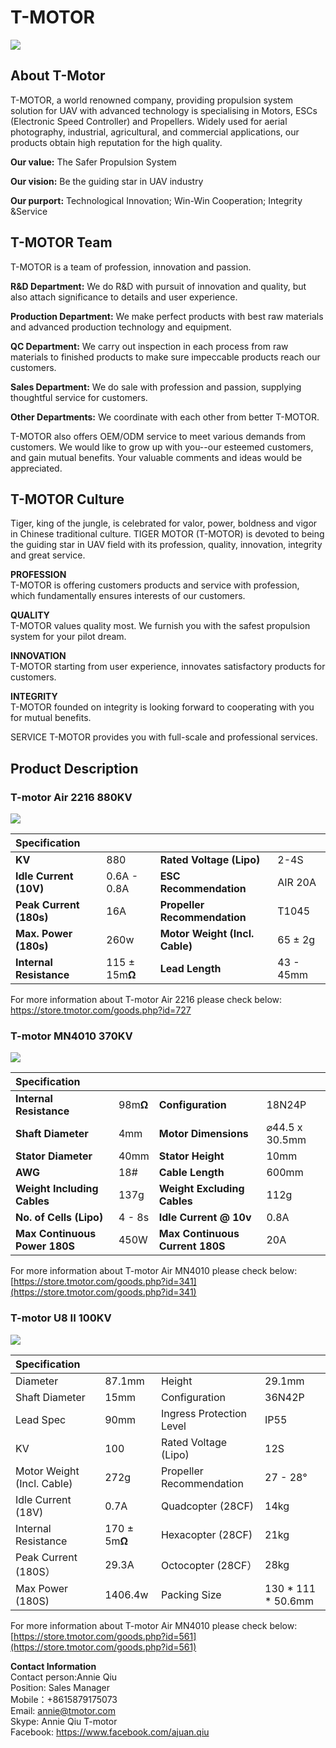 # T-MOTOR

![](../../.gitbook/assets/t-motor-logo.png)

### 

## About T-Motor

T-MOTOR, a world renowned company, providing propulsion system solution for UAV with advanced technology is specialising in Motors, ESCs \(Electronic Speed Controller\) and Propellers. Widely used for aerial photography, industrial, agricultural, and commercial applications, our products obtain high reputation for the high quality.

**Our value:** The Safer Propulsion System

**Our vision:** Be the guiding star in UAV industry

**Our purport:** Technological Innovation; Win-Win Cooperation; Integrity &Service

## T-MOTOR Team

T-MOTOR is a team of profession, innovation and passion.

**R&D Department:** We do R&D with pursuit of innovation and quality, but also attach significance to details and user experience.

**Production Department:** We make perfect products with best raw materials and advanced production technology and equipment.

**QC Department:** We carry out inspection in each process from raw materials to finished products to make sure impeccable products reach our customers.

**Sales Department:** We do sale with profession and passion, supplying thoughtful service for customers.

**Other Departments:** We coordinate with each other from better T-MOTOR.

T-MOTOR also offers OEM/ODM service to meet various demands from customers. We would like to grow up with you--our esteemed customers, and gain mutual benefits. Your valuable comments and ideas would be appreciated.

## T-MOTOR Culture

Tiger, king of the jungle, is celebrated for valor, power, boldness and vigor in Chinese traditional culture. TIGER MOTOR \(T-MOTOR\) is devoted to being the guiding star in UAV field with its profession, quality, innovation, integrity and great service.

**PROFESSION**  
T-MOTOR is offering customers products and service with profession, which fundamentally ensures interests of our customers.

**QUALITY**  
T-MOTOR values quality most. We furnish you with the safest propulsion system for your pilot dream.

**INNOVATION**  
T-MOTOR starting from user experience, innovates satisfactory products for customers.

**INTEGRITY**  
T-MOTOR founded on integrity is looking forward to cooperating with you for mutual benefits.

SERVICE T-MOTOR provides you with full-scale and professional services.

## Product Description

### T-motor Air 2216 880KV

![](../../.gitbook/assets/t-motor-air-2216-880kv.png)

| Specification |  |  |  |
| :--- | :--- | :--- | :--- |
| **KV**  | 880 | **Rated Voltage \(Lipo\)** | 2-4S |
| **Idle Current \(10V\)** | 0.6A - 0.8A | **ESC Recommendation** | AIR 20A |
| **Peak Current \(180s\)** | 16A | **Propeller Recommendation** | T1045 |
| **Max. Power \(180s\)** | 260w | **Motor Weight \(Incl. Cable\)** | 65 ± 2g |
| **Internal Resistance** | 115 ± 15m**Ω** | **Lead Length** | 43 - 45mm |

For more information about T-motor Air 2216 please check below:  
[https://store.tmotor.com/goods.php?id=727 ](https://store.tmotor.com/goods.php?id=727%20)



### T-motor MN4010 370KV

![](../../.gitbook/assets/t-motor-mn4010-370kv.png)

| Specification |  |  |  |
| :--- | :--- | :--- | :--- |
| **Internal Resistance** | 98m**Ω** | **Configuration** | 18N24P |
| **Shaft Diameter** | 4mm | **Motor Dimensions** | ⌀44.5 x 30.5mm |
| **Stator Diameter** | 40mm | **Stator Height** | 10mm |
| **AWG** | 18\# | **Cable Length** | 600mm |
| **Weight Including Cables** | 137g | **Weight Excluding Cables** | 112g |
| **No. of Cells \(Lipo\)** | 4 - 8s | **Idle Current @ 10v** | 0.8A |
| **Max Continuous Power 180S** | 450W | **Max Continuous Current 180S** | 20A |

For more information about T-motor Air MN4010 please check below:  
[https://store.tmotor.com/goods.php?id=341](https://store.tmotor.com/goods.php?id=341)



### T-motor U8 II 100KV

![](../../.gitbook/assets/t-motor-u8-ii-100kv.png)

| Specification |  |  |  |
| :--- | :--- | :--- | :--- |
| Diameter | 87.1mm | Height | 29.1mm |
| Shaft Diameter | 15mm | Configuration  | 36N42P |
| Lead Spec | 90mm | Ingress Protection Level | IP55 |
| KV | 100 | Rated Voltage \(Lipo\) | 12S |
| Motor Weight \(Incl. Cable\) | 272g | Propeller Recommendation | 27 - 28° |
| Idle Current \(18V\) | 0.7A | Quadcopter \(28CF\) | 14kg |
| Internal Resistance | 170 ± 5m**Ω** | Hexacopter \(28CF\) | 21kg |
| Peak Current \(180S） | 29.3A | Octocopter \(28CF） | 28kg |
| Max Power \(180S\) | 1406.4w | Packing Size | 130 \* 111 \* 50.6mm |

For more information about T-motor Air MN4010 please check below:  
[https://store.tmotor.com/goods.php?id=561](https://store.tmotor.com/goods.php?id=561)

**Contact Information**   
Contact person:Annie Qiu  
Position: Sales Manager  
Mobile：+8615879175073  
Email: annie@tmotor.com  
Skype: Annie Qiu T-motor  
Facebook: https://www.facebook.com/ajuan.qiu

